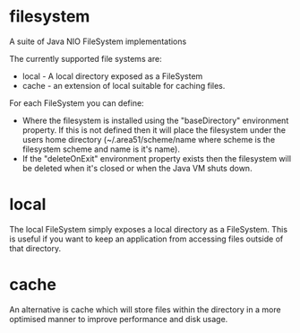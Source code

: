 # filesystem
A suite of Java NIO FileSystem implementations

The currently supported file systems are:
* local - A local directory exposed as a FileSystem
* cache - an extension of local suitable for caching files.

For each FileSystem you can define:
* Where the filesystem is installed using the "baseDirectory" environment property. If this is not defined then it will place the filesystem under the users home directory (~/.area51/scheme/name where scheme is the filesystem scheme and name is it's name).
* If the "deleteOnExit" environment property exists then the filesystem will be deleted when it's closed or when the Java VM shuts down.

# local

The local FileSystem simply exposes a local directory as a FileSystem. This is useful if you want to keep an application from accessing files outside of that directory.

# cache

An alternative is cache which will store files within the directory in a more optimised manner to improve performance and disk usage.
